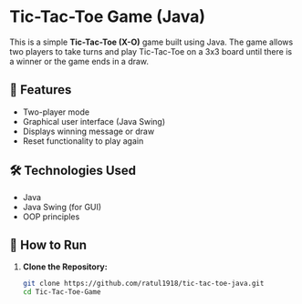 # Tic-Tac-Toe Game (Java) 

This is a simple **Tic-Tac-Toe (X-O)** game built using Java. The game allows two players to take turns and play Tic-Tac-Toe on a 3x3 board until there is a winner or the game ends in a draw.

## 🧩 Features  
- Two-player mode
- Graphical user interface (Java Swing)
- Displays winning message or draw
- Reset functionality to play again

## 🛠️ Technologies Used

- Java 
- Java Swing (for GUI) 
- OOP principles
 
## 🚀 How to Run

1. **Clone the Repository:**
   ```bash
   git clone https://github.com/ratul1918/tic-tac-toe-java.git
   cd Tic-Tac-Toe-Game
